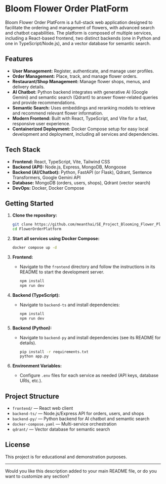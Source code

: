 

# Bloom Flower Order PlatForm

Bloom Flower Order PlatForm is a full-stack web application designed to facilitate the ordering and management of flowers, with advanced search and chatbot capabilities. The platform is composed of multiple services, including a React-based frontend, two distinct backends (one in Python and one in TypeScript/Node.js), and a vector database for semantic search.

## Features

- **User Management:** Register, authenticate, and manage user profiles.
- **Order Management:** Place, track, and manage flower orders.
- **Restaurant/Shop Management:** Manage flower shops, menus, and delivery details.
- **AI Chatbot:** Python backend integrates with generative AI (Google Gemini) and semantic search (Qdrant) to answer flower-related queries and provide recommendations.
- **Semantic Search:** Uses embeddings and reranking models to retrieve and recommend relevant flower information.
- **Modern Frontend:** Built with React, TypeScript, and Vite for a fast, responsive user experience.
- **Containerized Deployment:** Docker Compose setup for easy local development and deployment, including all services and dependencies.

## Tech Stack

- **Frontend:** React, TypeScript, Vite, Tailwind CSS
- **Backend (API):** Node.js, Express, MongoDB, Mongoose
- **Backend (AI/Chatbot):** Python, FastAPI (or Flask), Qdrant, Sentence Transformers, Google Gemini API
- **Database:** MongoDB (orders, users, shops), Qdrant (vector search)
- **DevOps:** Docker, Docker Compose

## Getting Started

1. **Clone the repository:**
   ```bash
   git clone https://github.com/meanthai/SE_Project_Blooming_Flower_Platform.git
   cd FlowerOrderPlatform
   ```

2. **Start all services using Docker Compose:**
   ```bash
   docker compose up -d
   ```

3. **Frontend:**
   - Navigate to the `frontend` directory and follow the instructions in its README to start the development server.
     ```bash
     npm install
     npm run dev
     ```

4. **Backend (TypeScript):**
   - Navigate to `backend-ts` and install dependencies:
     ```bash
     npm install
     npm run dev
     ```

5. **Backend (Python):**
   - Navigate to `backend-py` and install dependencies (see its README for details).
     ```bash
     pip install -r requirements.txt
     python app.py
     ```

6. **Environment Variables:**
   - Configure `.env` files for each service as needed (API keys, database URIs, etc.).

## Project Structure

- `frontend/` — React web client
- `backend-ts/` — Node.js/Express API for orders, users, and shops
- `backend-py/` — Python backend for AI chatbot and semantic search
- `docker-compose.yaml` — Multi-service orchestration
- `qdrant/` — Vector database for semantic search

## License

This project is for educational and demonstration purposes.

---

Would you like this description added to your main README file, or do you want to customize any section?
